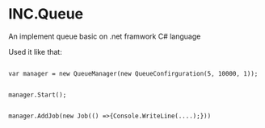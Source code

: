 # INC.Queue

An implement queue basic on .net framwork C# language

Used it like that:

<code>
var manager = new QueueManager(new QueueConfirguration(5, 10000, 1));
<br>
manager.Start();
<br>
manager.AddJob(new Job(() =>{Console.WriteLine(....);}))
<br>
</code>
